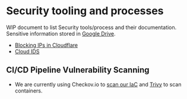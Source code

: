 # Security tooling and processes

WIP document to list Security tools/process and their documentation. Sensitive information stored in [Google Drive](https://docs.google.com/document/d/10oocqojeIM0uZpcOl6L76afDYj3-MLsFxRK2jhOg93E/).

- [Blocking IPs in Cloudflare](https://docs.google.com/document/d/17FV8pjbJNrhAtW9lvGIbJ1jSkXe0mRw4ci7w0084RBE/edit#heading=h.jpz7uaphhdtk)
- [Cloud IDS](../cloud-ids.md)

## CI/CD Pipeline Vulnerability Scanning

- We are currently using Checkov.io to [scan our IaC](../checkov.md) and [Trivy](../trivy.md) to scan containers.
